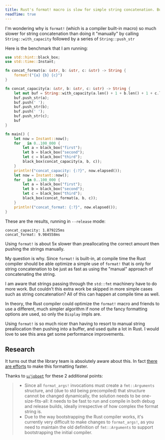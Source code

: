 ```yaml
---
title: Rust's format! macro is slow for simple string concatenation. But why?
readTime: true
---
```


I'm wondering why is `format!` (which is a compiler built-in macro) so much slower for string concatenation than doing it "manually" by calling `String::with_capacity` followed by a series of `String::push_str`

Here is the benchmark that I am running:

```rs
use std::hint::black_box;
use std::time::Instant;

fn concat_format(a: &str, b: &str, c: &str) -> String {
    format!("{a} {b} {c}")
}

fn concat_capacity(a: &str, b: &str, c: &str) -> String {
    let mut buf = String::with_capacity(a.len() + 1 + b.len() + 1 + c.len());
    buf.push_str(a);
    buf.push(' ');
    buf.push_str(b);
    buf.push(' ');
    buf.push_str(c);
    buf
}

fn main() {
    let now = Instant::now();
    for _ in 0..100_000 {
        let a = black_box("first");
        let b = black_box("second");
        let c = black_box("third");
        black_box(concat_capacity(a, b, c));
    }
    println!("concat_capacity: {:?}", now.elapsed());
    let now = Instant::now();
    for _ in 0..100_000 {
        let a = black_box("first");
        let b = black_box("second");
        let c = black_box("third");
        black_box(concat_format(a, b, c));
    }
    println!("concat_format: {:?}", now.elapsed());
}
```

These are the results, running in `--release` mode:

```
concat_capacity: 1.879225ms
concat_format: 9.984558ms
```

Using `format!` is about 5x slower than preallocating the correct amount then pushing the strings manually.

My question is why. Since `format!` is built-in, at compile time the Rust compiler should be able optimize a simple use of `format!` that is only for string concatenation to be just as fast as using the "manual" approach of concatenating the string.

I am aware that strings passing through the `std::fmt` machinery have to do more work. But couldn't this extra work be skipped in more simple cases such as string concatenation? All of this can happen at compile time as well.

In theory, the Rust compiler could optimize the `format!` macro and friends to use a different, much simpler algorithm if none of the fancy formatting options are used, so only the `Display` impls are.

Using `format!` is so much nicer than having to resort to manual string preallocation then pushing into a buffer, and used quite a lot in Rust. I would love to see this area get some performance improvements.

## Research

It turns out that the library team is absolutely aware about this. In fact [there are efforts](https://github.com/rust-lang/rust/issues/99012) to make this formatting faster.

Thanks to [`u/joboet`](https://www.reddit.com/user/joboet/) for these 2 additional points:

> - Since all `format_args!` invocations must create a `fmt::Arguments` structure, and (due to std being precompiled) that structure cannot be changed dynamically, the solution needs to be one-size-fits-all: it needs to be fast to run and compile in both debug and release builds, ideally irrespective of how complex the format string is.
> - Due to the way bootstrapping the Rust compiler works, it's currently very difficult to make changes to `format_args!`, as you need to maintain the old definition of `fmt::Arguments` to support bootstrapping the initial compiler.
